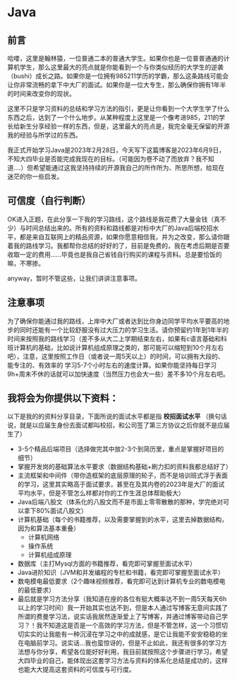 # Java

## 前言

哈喽，这里是翰林猿，一位普通二本的普通大学生。如果你也是一位普普通通的计算机学生，那么这里最大的亮点就是你能看到一个与你类似经历的大学生的逆袭（bushi）成长之路。如果你是一位拥有985211学历的学霸，那么这条路线可能会让你非常流畅的拿下中大厂的面试。如果你是一位大专生，那么确保你拥有1年半的时间来改变你的现状。

这里不只是学习资料的总结和学习方法的指引，更是让你看到一个大学生学了什么东西之后，达到了一个什么地步。从某种程度上这里是一个像考进985，211的学长给新生分享经验一样的东西，但是，这里最大的亮点是，我完全毫无保留的开源我的经验与所学过的东西。

我正式开始学习Java是2023年2月28日，今天写下这篇博客是2023年6月9日，不知大四毕业是否能完成我现在的目标。（可能因为卷不动了而放弃？我不知道....）但希望能通过这我坚持持续的开源我自己的所作所为、所思所想，给现在迷茫的你一些启发。

## 可信度（自行判断）

OK进入正题，在此分享一下我的学习路线，这个路线是我花费了大量金钱（真不少）与时间总结出来的。所有的资料和路线都是对标中大厂的Java后端校招水平，都是来自互联网上的精品资源，如果你愿意相信我，并为之改变，那么请你跟着我的路线学习。我都帮你总结的好好的了，目前是免费的，我在考虑后期是否要收取一定的费用......毕竟也是我自己省钱自行购买的课程与资料。总是要恰饭的嘛，不寒掺。

anyway，暂时不管这些，让我们讲讲注意事项。

## 注意事项

为了确保你能通过我的路线，上岸中大厂或者达到比你身边同学平均水平要高的地步的同时还能有一个比较舒服没有过大压力的学习生活。请你预留约1年到1年半的时间来按照我的路线学习（差不多从大二上学期结束左右，如果有c语言基础和科班计算机的基础，比如说计算机组成原理之类的，那可能可以缩短到10个月左右吧），注意，这里按照工作日（或者说一周5天以上）的时间，可以拥有大段的、能专注的、有效率的 学习5-7个小时左右的速度计算。如果你能坚持每日学习9h+周末不休的话就可以加快速度（当然压力也会大一些）差不多10个月左右吧。

## 我将会为你提供以下资料：

以下是我的的资料分享目录，下面所说的面试水平都是指 **校招面试水平** （换句话说，就是以应届生身份去面试都叫校招，和公司签了第三方协议之后你就不是应届生了）

- 3-5个精品后端项目（选择做完其中放2-3个到简历里，重点是掌握好项目的细节）
- 掌握开发岗的基础算法水平要求（数据结构基础+刷力扣的资料我都总结好了）
- 主流框架和中间件（带你造框架的底层原理的轮子，而不是培训班式浮于表面的学习，这里其实略高于面试要求，甚至在及其内卷的2023年是大厂的面试平均水平，但是不管怎么样都对你的工作生涯总体帮助极大）
- Java后端八股文（体系化的八股文而不是市面上零零散散的那种，学完绝对可以拿下80%面试八股文）
- 计算机基础（每个的书籍推荐，以及需要掌握到的水平，这里去掉数据结构，因为和算法基本重叠）
  - 计算机网络
  - 操作系统
  - 计算机组成原理
- 数据库（主打Mysql方面的书籍推荐，看完即可掌握至面试水平）
- Java进阶知识（JVM和并发编程的专栏和书籍，看完即可掌握至面试水平）
- 数电模电最低要求（2个趣味视频推荐，看完即可达到计算机专业的数电模电的最低要求）
- 最后就是学习方法分享（我知道在座的各位有挺大概率达不到一周5天每天6h以上的学习时间）我一开始其实也达不到，但是本人通过写博客无意间实践了所谓的费曼学习法，说实话我居然逐渐爱上了写博客，并通过博客带动自己学习？！我不知道这是否是一个高效的学习方法，但是不管怎样，这一个习惯切切实实的让我能有一种沉浸在学习之中的成就感，是它让我能不安安稳稳的坐在电脑前学习。说实话...我也蛮惊讶的，但是不止如此，我还有很多的学习方法想与你分享，希望各位能好好利用，我目前就按照这个步骤进行学习，希望大四毕业的自己，能体现出这套学习方法与资料的体系化总结是成功的，这样也能大大提高这套资料的可信度与可行度。
